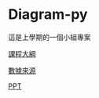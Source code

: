 # Diagram-py
這是上學期的一個小組專案  

[課程大綱](https://newdoc.nccu.edu.tw/teaschm/1131/schmPrv.jsp-yy=113&smt=1&num=070394&gop=02&s=1.html)  

[數據來源](https://iocean.oca.gov.tw/oca_datahub/DataSetView.aspx?k=615a5cb8-68a0-42ea-9f6b-c8f8a046b129)  

[PPT](https://www.canva.com/design/DAGZJU7oYts/vk7xzt5Ftf0Pefmj1hL0iA/edit?utm_content=DAGZJU7oYts&utm_campaign=designshare&utm_medium=link2&utm_source=sharebutton)
